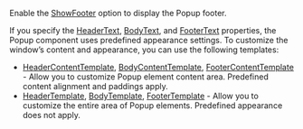 Enable the [ShowFooter](https://docs.devexpress.com/Blazor/DevExpress.Blazor.DxPopupBase.ShowFooter) option to display the Popup footer.

If you specify the [HeaderText](https://docs.devexpress.com/Blazor/DevExpress.Blazor.DxPopupBase.HeaderText), [BodyText](https://docs.devexpress.com/Blazor/DevExpress.Blazor.DxPopupBase.BodyText), and [FooterText](https://docs.devexpress.com/Blazor/DevExpress.Blazor.DxPopupBase.FooterText) properties, the Popup component uses predefined appearance settings. To customize the window’s content and appearance, you can use the following templates:
* [HeaderContentTemplate](https://docs.devexpress.com/Blazor/DevExpress.Blazor.DxPopupBase.HeaderContentTemplate), [BodyContentTemplate](https://docs.devexpress.com/Blazor/DevExpress.Blazor.DxPopupBase.BodyContentTemplate), [FooterContentTemplate](https://docs.devexpress.com/Blazor/DevExpress.Blazor.DxPopupBase.FooterContentTemplate) - Allow you to customize Popup element content area. Predefined content alignment and paddings apply.
* [HeaderTemplate](https://docs.devexpress.com/Blazor/DevExpress.Blazor.DxPopupBase.HeaderTemplate), [BodyTemplate](https://docs.devexpress.com/Blazor/DevExpress.Blazor.DxPopupBase.BodyTemplate), [FooterTemplate](https://docs.devexpress.com/Blazor/DevExpress.Blazor.DxPopupBase.FooterTemplate) - Allow you to customize the entire area of Popup elements. Predefined appearance does not apply.
